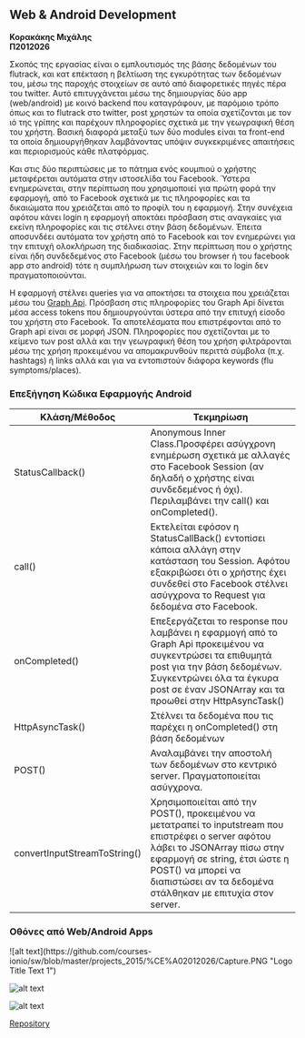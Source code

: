 <h2>Web & Android Development</h2>
<b>Κορακάκης Μιχάλης</b><br />
<b>Π2012026</b>

Σκοπός της εργασίας είναι ο εμπλουτισμός της βάσης δεδομένων του flutrack, και κατ επέκταση η βελτίωση της εγκυρότητας των δεδομένων του, μέσω της παροχής στοιχείων σε αυτό από διαφορετικές πηγές πέρα του twitter. Αυτό επιτυγχάνεται μέσω της δημιουργίας δύο app (web/android) με κοινό backend που καταγράφουν, με παρόμοιο τρόπο όπως και το flutrack στο twitter, post χρηστών τα οποία σχετίζονται με τον ιό της γρίπης και παρέχουν πληροφορίες σχετικά με την γεωγραφική θέση του χρήστη.
Βασική διαφορά μεταξύ των δύο modules είναι τα front-end τα οποία δημιουργήθηκαν λαμβάνοντας υπόψιν συγκεκριμένες απαιτήσεις και περιορισμούς κάθε πλατφόρμας. 


Και στις δύο περιπτώσεις με το πάτημα ενός κουμπιού ο χρήστης μεταφέρεται αυτόματα στην ιστοσελίδα του Facebook. Ύστερα ενημερώνεται, στην περίπτωση που χρησιμοποιεί για πρώτη φορά την εφαρμογή, από το Facebook σχετικά με τις πληροφορίες και τα δικαιώματα που χρειάζεται από το προφίλ του η εφαρμογή. Στην συνέχεια αφότου κάνει login η εφαρμογή αποκτάει πρόσβαση στις αναγκαίες για εκείνη πληροφορίες και τις στέλνει στην βάση δεδομένων. Έπειτα αποσυνδέει αυτόματα τον χρήστη από το Facebook και τον ενημερώνει για την επιτυχή ολοκλήρωση της διαδικασίας. Στην περίπτωση που ο χρήστης είναι ήδη συνδεδεμένος στο Facebook (μέσω του browser ή του facebook app στο android) τότε η συμπλήρωση των στοιχειών και το login δεν πραγματοποιούνται. 

Η εφαρμογή στέλνει queries για να αποκτήσει τα στοιχεια που χρειάζεται μέσω του [Graph Api](https://developers.facebook.com/docs/graph-api). Πρόσβαση στις πληροφορίες του Graph Api δίνεται μέσα access tokens που δημιουργούνται ύστερα από την επιτυχή είσοδο του χρήστη στο Facebook. Τα αποτελέσματα που επιστρέφονται από το Graph api είναι σε μορφή JSON. Πληροφορίες που σχετίζονται με το κείμενο των post αλλά και την γεωγραφική θέση του χρήση φιλτράρονται μέσω της χρήση προκειμένου να απομακρυνθούν περιττά σύμβολα (π.χ. hashtags) ή links αλλά και για να εντοπιστούν διάφορα keywords (flu symptoms/places).


<h3>Επεξήγηση Κώδικα Εφαρμογής Android</h3>

Κλάση/Μέθοδος | Τεκμηρίωση
------------ | -------------
StatusCallback() | Anonymous Inner Class.Προσφέρει ασύγχρονη ενημέρωση σχετικά με αλλαγές στο Facebook Session (αν δηλαδή ο χρήστης είναι συνδεδεμένος ή όχι). Περιλαμβάνει την call() και onCompleted().
call() | Εκτελείται εφόσον η StatusCallBack() εντοπίσει κάποια αλλάγη στην κατάσταση του Session. Αφότου εξακριβώσει ότι ο χρήστης έχει συνδεθεί στο Facebook στέλνει ασύγχρονα το Request για δεδομένα στο Facebook.
onCompleted() | Επεξεργάζεται το response που λαμβάνει η εφαρμογή από το Graph Api προκειμένου να συγκεντρώσει τα επιθυμητά post για την βάση δεδομένων. Συγκεντρώνει όλα τα έγκυρα post σε έναν JSONArray και τα προωθεί στην HttpAsyncTask()
HttpAsyncTask() | Στέλνει τα δεδομένα που τις παρέχει η onCompleted() στη βάση δεδομένων
POST()| Αναλαμβάνει την αποστολή των δεδομένων στο κεντρικό server. Πραγματοποιείται ασύγχρονα.
convertInputStreamToString() | Χρησιμοποιείται από την POST(), προκειμένου να μετατραπεί το inputstream που επιστρέφει ο server αφότου λάβει το JSONArray πίσω στην εφαρμογή σε string, έτσι ώστε η POST() να μπορεί να διαπιστώσει αν τα δεδομένα στάλθηκαν με επιτυχία στον server.

<h3>Οθόνες από Web/Android Apps</h3>
![alt text](https://github.com/courses-ionio/sw/blob/master/projects_2015/%CE%A02012026/Capture.PNG "Logo Title Text 1")


![alt text](https://github.com/courses-ionio/sw/blob/master/projects_2015/%CE%A02012026/Capture3.PNG "Logo Title Text 1")


![alt text](https://github.com/courses-ionio/sw/blob/master/projects_2015/%CE%A02012026/Capture2.PNG "Logo Title Text 1")


[Repository](https://github.com/mkorakakis/Software-Engineering-Project)
